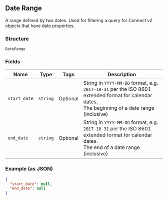 ## Date Range

A range defined by two dates. Used for filtering a query for Connect v2 
objects that have date properties.

### Structure

`DateRange`

### Fields

| Name | Type | Tags | Description |
|  --- | --- | --- | --- |
| `start_date` | `string` | Optional | String in `YYYY-MM-DD` format, e.g. `2017-10-31` per the ISO 8601<br>extended format for calendar dates.<br>The beginning of a date range (inclusive) |
| `end_date` | `string` | Optional | String in `YYYY-MM-DD` format, e.g. `2017-10-31` per the ISO 8601<br>extended format for calendar dates.<br>The end of a date range (inclusive) |

### Example (as JSON)

```json
{
  "start_date": null,
  "end_date": null
}
```

